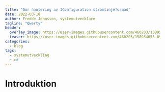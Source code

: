 ```yaml
---
title: "Gör hantering av IConfiguration strömlinjeformad"
date: 2022-03-18
author: Fredde Johnsson, systemutvecklare
tagline: "Qwerty"
header:
  overlay_image: https://user-images.githubusercontent.com/460203/158954596-d0fa1f14-7f97-4540-a075-2eaf23ceb17e.jpg
  teaser: https://user-images.githubusercontent.com/460203/158954655-89ebd365-af71-45d9-8886-8959c9efaf97.jpg
categories:
  - blog
tags:
  - systemutveckling
  - c#
---
```

# Introduktion
